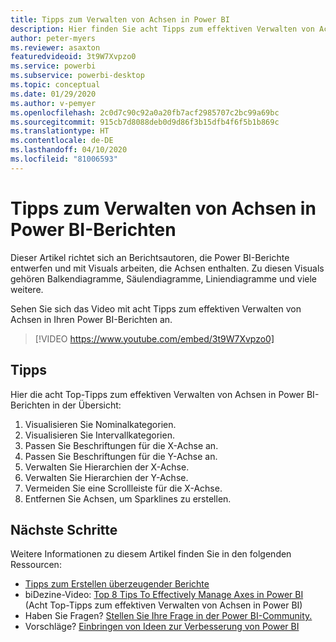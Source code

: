 ```yaml
---
title: Tipps zum Verwalten von Achsen in Power BI
description: Hier finden Sie acht Tipps zum effektiven Verwalten von Achsen in Power BI-Berichtsvisuals in Power BI Desktop oder dem Power BI-Dienst.
author: peter-myers
ms.reviewer: asaxton
featuredvideoid: 3t9W7Xvpzo0
ms.service: powerbi
ms.subservice: powerbi-desktop
ms.topic: conceptual
ms.date: 01/29/2020
ms.author: v-pemyer
ms.openlocfilehash: 2c0d7c90c92a0a20fb7acf2985707c2bc99a69bc
ms.sourcegitcommit: 915cb7d8088deb0d9d86f3b15dfb4f6f5b1b869c
ms.translationtype: HT
ms.contentlocale: de-DE
ms.lasthandoff: 04/10/2020
ms.locfileid: "81006593"
---
```

# <a name="tips-to-manage-axes-in-power-bi-reports"></a>Tipps zum Verwalten von Achsen in Power BI-Berichten

Dieser Artikel richtet sich an Berichtsautoren, die Power BI-Berichte entwerfen und mit Visuals arbeiten, die Achsen enthalten. Zu diesen Visuals gehören Balkendiagramme, Säulendiagramme, Liniendiagramme und viele weitere.

Sehen Sie sich das Video mit acht Tipps zum effektiven Verwalten von Achsen in Ihren Power BI-Berichten an.

> [!VIDEO https://www.youtube.com/embed/3t9W7Xvpzo0]

## <a name="tips"></a>Tipps

Hier die acht Top-Tipps zum effektiven Verwalten von Achsen in Power BI-Berichten in der Übersicht:

1. Visualisieren Sie Nominalkategorien.
1. Visualisieren Sie Intervallkategorien.
1. Passen Sie Beschriftungen für die X-Achse an.
1. Passen Sie Beschriftungen für die Y-Achse an.
1. Verwalten Sie Hierarchien der X-Achse.
1. Verwalten Sie Hierarchien der Y-Achse.
1. Vermeiden Sie eine Scrollleiste für die X-Achse.
1. Entfernen Sie Achsen, um Sparklines zu erstellen.

## <a name="next-steps"></a>Nächste Schritte

Weitere Informationen zu diesem Artikel finden Sie in den folgenden Ressourcen:

- [Tipps zum Erstellen überzeugender Berichte](../power-bi-reports-tips-and-tricks-for-creating.md)
- biDezine-Video: [Top 8 Tips To Effectively Manage Axes in Power BI](https://www.youtube.com/watch?v=3t9W7Xvpzo0) (Acht Top-Tipps zum effektiven Verwalten von Achsen in Power BI)
- Haben Sie Fragen? [Stellen Sie Ihre Frage in der Power BI-Community.](https://community.powerbi.com/)
- Vorschläge? [Einbringen von Ideen zur Verbesserung von Power BI](https://ideas.powerbi.com)
